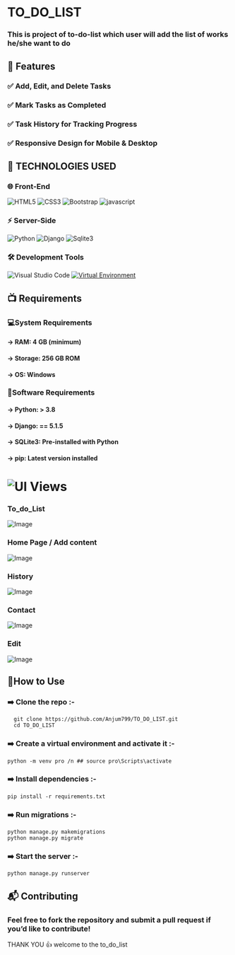 # TO_DO_LIST
### This is project of to-do-list which user will add the list of works he/she want to do

## 🚀 Features
###  ✅ Add, Edit, and Delete Tasks
###  ✅ Mark Tasks as Completed
###  ✅ Task History for Tracking Progress
###  ✅ Responsive Design for Mobile & Desktop

## 📌 TECHNOLOGIES USED
### 🌐 Front-End
![HTML5](https://img.shields.io/badge/html5-%23E34F26.svg?style=for-the-badge&logo=html5&logoColor=white)
![CSS3](https://img.shields.io/badge/css3-%231572B6.svg?style=for-the-badge&logo=css3&logoColor=white)
![Bootstrap](https://img.shields.io/badge/bootstrap-%23563D7C.svg?style=for-the-badge&logo=bootstrap&logoColor=white)
![javascript](https://img.shields.io/badge/JavaScript-F7DF1E?style=for-the-badge&logo=javascript&logoColor=black)

### ⚡ Server-Side
![Python](https://img.shields.io/badge/python-3670A0?style=for-the-badge&logo=python&logoColor=ffdd54)
![Django](https://img.shields.io/badge/django-%23092E20.svg?style=for-the-badge&logo=django&logoColor=white)
![Sqlite3](https://img.shields.io/badge/sqlite3-%23003B57.svg?style=for-the-badge&logo=sqlite&logoColor=white)

### 🛠 Development Tools
![Visual Studio Code](https://img.shields.io/badge/Visual%20Studio%20Code-0078d7.svg?style=for-the-badge&logo=visual-studio-code&logoColor=white)
[![Virtual Environment](https://img.shields.io/badge/Virtual%20Environment-%23FFD43B.svg?style=for-the-badge&logo=python&logoColor=blue)](https://docs.python.org/3/library/venv.html)

## 📺 Requirements

### 💻System Requirements
####   -> RAM: 4 GB (minimum)
####   -> Storage: 256 GB ROM
####   -> OS: Windows

### 🔧Software Requirements
####   -> Python: > 3.8
####   -> Django: == 5.1.5
####   -> SQLite3: Pre-installed with Python
####   -> pip: Latest version installed

# ![UI Views](https://img.shields.io/badge/UI%20Views-%23007ACC.svg?style=for-the-badge&logo=visualstudiocode&logoColor=white)

### To_do_List 
![Image](https://github.com/user-attachments/assets/5d033bde-d8df-4f18-a3ad-e8da627eb28a)

### Home Page / Add content
![Image](https://github.com/user-attachments/assets/8047d24f-85f2-4f5d-9984-c7c4c3f00d81)

### History 
![Image](https://github.com/user-attachments/assets/f2e67e3f-fd16-4e02-89ee-61da012fe4ba)

### Contact 
![Image](https://github.com/user-attachments/assets/faea1dbb-8735-4b48-beb0-319c348464ef)

### Edit
![Image](https://github.com/user-attachments/assets/d4841ad4-dbae-4cc5-ac45-ef97fc0d99a0)


## 📜How to Use
### ➡️ Clone the repo :-  
      git clone https://github.com/Anjum799/TO_DO_LIST.git
      cd TO_DO_LIST
### ➡️ Create a virtual environment and activate it :-  
    python -m venv pro /n ## source pro\Scripts\activate 
### ➡️ Install dependencies :- 
    pip install -r requirements.txt
### ➡️ Run migrations :-
    python manage.py makemigrations
    python manage.py migrate
### ➡️ Start the server :-
    python manage.py runserver
    
## 📬 Contributing
### Feel free to fork the repository and submit a pull request if you’d like to contribute!

THANK YOU 👍  welcome to the to_do_list






